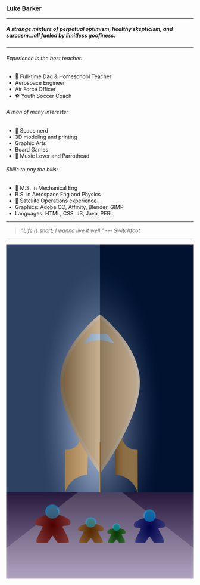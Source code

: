 ### Luke Barker

___

##### A strange mixture of *perpetual optimism*, *healthy skepticism*, and *sarcasm*...all fueled by *limitless goofiness*.
___


###### Experience is the best teacher:

- :school: Full-time Dad & Homeschool Teacher
- Aerospace Engineer
- Air Force Officer
- :soccer: Youth Soccer Coach

###### A man of many interests:

- :milky_way: Space nerd
- 3D modeling and printing
- Graphic Arts
- Board Games 
- :musical_note: Music Lover and Parrothead

###### Skills to pay the bills:

- :rocket: M.S. in Mechanical Eng
- B.S. in Aerospace Eng and Physics
- :satellite: Satellite Operations experience
- Graphics: Adobe CC, Affinity, Blender, GIMP
- Languages: HTML, CSS, JS, Java, PERL

___

> *"Life is short; I wanna live it well."  --- Switchfoot*

___

![Family Rocket](/rocket.png)
